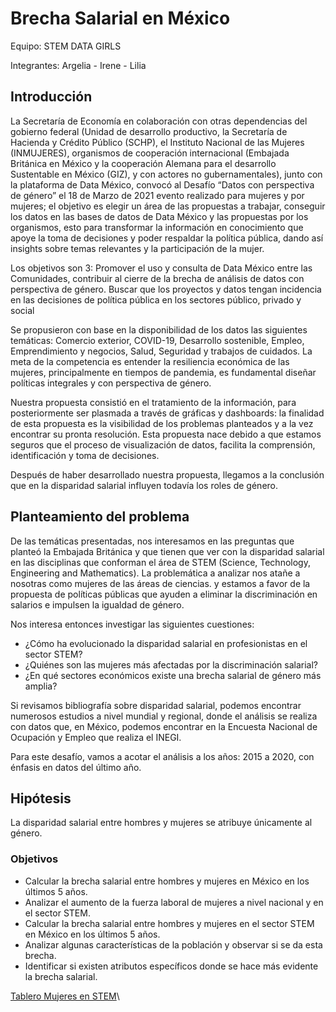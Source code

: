 # Brecha Salarial en México
Equipo: STEM DATA GIRLS

Integrantes: Argelia - Irene - Lilia

## Introducción
La Secretaría de Economía en colaboración con otras dependencias del gobierno federal (Unidad de desarrollo productivo, la Secretaría de Hacienda y Crédito Público (SCHP), el Instituto Nacional de las Mujeres (INMUJERES), organismos de cooperación internacional (Embajada Británica en México y la cooperación Alemana para el desarrollo Sustentable en México (GIZ), y con actores no gubernamentales), junto con la plataforma de Data México, convocó al Desafío “Datos con perspectiva de género” el 18 de Marzo de 2021 evento realizado para mujeres y por mujeres; el objetivo es elegir un área de las propuestas a trabajar, conseguir los datos en las bases de datos de Data México y las propuestas por los organismos,  esto para transformar la información en conocimiento que apoye la toma de decisiones y poder respaldar la política pública, dando así insights sobre temas relevantes y la participación de la mujer.

Los objetivos son 3: Promover el uso y consulta de Data México entre las Comunidades, contribuir al cierre de la brecha de análisis de datos con perspectiva de género. Buscar que los proyectos y datos tengan incidencia en las decisiones de política pública en los sectores público, privado y social

Se propusieron con base en la disponibilidad de los datos las siguientes temáticas: Comercio exterior, COVID-19, Desarrollo sostenible, Empleo, Emprendimiento y negocios, Salud, Seguridad y trabajos de cuidados. La meta de la competencia es entender la resiliencia económica de las mujeres, principalmente en tiempos de pandemia, es fundamental diseñar políticas integrales y con perspectiva de género.


Nuestra propuesta consistió en el tratamiento de la información, para posteriormente ser plasmada a través de gráficas y dashboards: la finalidad de esta propuesta es la visibilidad de los problemas planteados y a la vez encontrar su pronta resolución. Esta propuesta nace debido a que estamos seguros que el proceso de visualización de datos, facilita la comprensión, identificación y toma de decisiones.

Después de haber desarrollado nuestra propuesta, llegamos a la conclusión que en la disparidad salarial influyen todavía los roles de género.


## Planteamiento del problema

De las temáticas presentadas, nos interesamos en las preguntas que planteó la Embajada Británica y que tienen que ver con la disparidad salarial en las disciplinas que conforman el área de STEM (Science, Technology, Engineering and Mathematics). La problemática a analizar nos atañe a nosotras como mujeres de las áreas de ciencias. y estamos a favor de la propuesta de políticas públicas que ayuden a eliminar la discriminación en salarios e impulsen la igualdad de género. 

Nos interesa entonces investigar las siguientes cuestiones:

- ¿Cómo ha evolucionado la disparidad salarial en profesionistas en el sector STEM?
- ¿Quiénes son las mujeres más afectadas por la discriminación salarial?
- ¿En qué sectores económicos existe una brecha salarial de género más amplia?

Si revisamos bibliografía sobre disparidad salarial, podemos encontrar numerosos estudios a nivel mundial y regional, donde el análisis se realiza con datos que, en México, podemos encontrar en la Encuesta Nacional de Ocupación y Empleo que realiza el INEGI. 

Para este desafío, vamos a acotar el análisis a los años: 2015 a 2020, con énfasis en datos del último año.

## Hipótesis
La disparidad salarial entre hombres y mujeres se atribuye únicamente al género.

### Objetivos
- Calcular la  brecha salarial entre hombres y mujeres en México en los últimos 5 años.
- Analizar el aumento de la fuerza laboral de mujeres a nivel nacional y en el sector STEM.
- Calcular la  brecha salarial entre hombres y mujeres en el sector STEM en México en los últimos 5 años. 
- Analizar algunas características de la población y observar si se da esta brecha.  
- Identificar si existen atributos específicos donde se hace más evidente  la brecha salarial.

[Tablero Mujeres en STEM](https://siaec.shinyapps.io/stemdatagirls/)\

